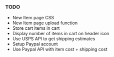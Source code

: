 ### TODO 

- New Item page CSS 
- New Item page upload function 
- Store cart items in cart 
- Display number of items in cart on header icon 
- Use USPS API to get shipping estimates 
- Setup Paypal account 
- Use Paypal API with item cost + shipping cost 
